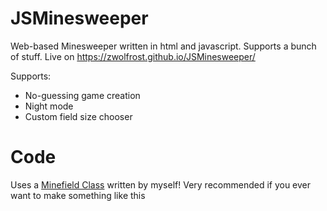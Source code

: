 # JSMinesweeper
Web-based Minesweeper written in html and javascript. Supports a bunch of stuff.
Live on https://zwolfrost.github.io/JSMinesweeper/

Supports:
- No-guessing game creation
- Night mode
- Custom field size chooser

# Code
Uses a [Minefield Class](minefield.js) written by myself! Very recommended if you ever want to make something like this
